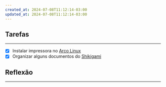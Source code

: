 ```yaml
---
created_at: 2024-07-08T11:12:14-03:00
updated_at: 2024-07-08T11:12:14-03:00
---
```

## Tarefas
---
- [X] Instalar impressora no [Arco Linux](api/2024/07/2024-07-07-Arco_Linux.md)
- [x] Organizar alguns documentos do [Shikigami](api/2024/06/2024-06-30-Shikigami.md)

##  Reflexão
---
